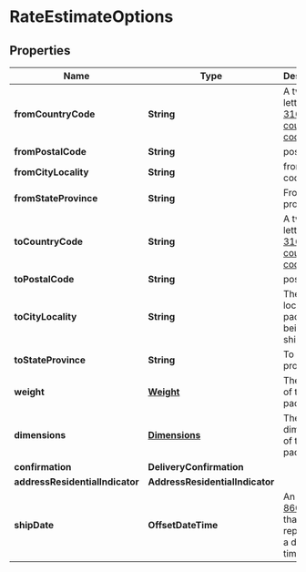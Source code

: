 

# RateEstimateOptions


## Properties

| Name | Type | Description | Notes |
|------------ | ------------- | ------------- | -------------|
|**fromCountryCode** | **String** | A two-letter [ISO 3166-1 country code](https://en.wikipedia.org/wiki/ISO_3166-1)  |  [optional] |
|**fromPostalCode** | **String** | postal code |  [optional] |
|**fromCityLocality** | **String** | from postal code |  [optional] |
|**fromStateProvince** | **String** | From state province |  [optional] |
|**toCountryCode** | **String** | A two-letter [ISO 3166-1 country code](https://en.wikipedia.org/wiki/ISO_3166-1)  |  [optional] |
|**toPostalCode** | **String** | postal code |  [optional] |
|**toCityLocality** | **String** | The city locality the package is being shipped to |  [optional] |
|**toStateProvince** | **String** | To state province |  [optional] |
|**weight** | [**Weight**](Weight.md) | The weight of the package |  [optional] |
|**dimensions** | [**Dimensions**](Dimensions.md) | The dimensions of the package |  [optional] |
|**confirmation** | **DeliveryConfirmation** |  |  [optional] |
|**addressResidentialIndicator** | **AddressResidentialIndicator** |  |  [optional] |
|**shipDate** | **OffsetDateTime** | An [ISO 8601](https://en.wikipedia.org/wiki/ISO_8601) string that represents a date and time.  |  [optional] |



